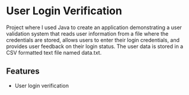 # User Login Verification

Project where I used Java to create an application demonstrating a user validation system that reads user information from a file where the credentials are stored, allows users to enter their login credentials, and provides user feedback on their login status. The user data is stored in a CSV formatted text file named data.txt.


## Features
- User login verification
